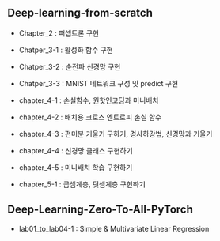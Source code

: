 ## Deep-learning-from-scratch
- Chapter_2 : 퍼셉트론 구현

- Chatper_3-1 : 활성화 함수 구현

- Chatper_3-2 : 순전파 신경망 구현

- Chatper_3-3 : MNIST 네트워크 구성 및 predict 구현

- chapter_4-1 : 손실함수, 원핫인코딩과 미니배치

- chapter_4-2 : 배치용 크로스 엔트로피 손실 함수

- chapter_4-3 : 편미분 기울기 구하기, 경사하강법, 신경망과 기울기

- chapter_4-4 : 신경망 클래스 구현하기

- chapter_4-5 : 미니배치 학습 구현하기

- chapter_5-1 : 곱셈계층, 덧셈계층 구현하기


## Deep-Learning-Zero-To-All-PyTorch
- lab01_to_lab04-1 : Simple & Multivariate Linear Regression
